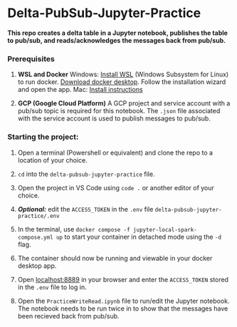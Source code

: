 # Delta-PubSub-Jupyter-Practice
**This repo creates a delta table in a Jupyter notebook, publishes the table to pub/sub, and reads/acknowledges the messages back from pub/sub.**

### Prerequisites
1.  **WSL and Docker**
Windows: [Install WSL](https://learn.microsoft.com/en-us/windows/wsl/install) (Windows Subsystem for Linux) to run docker. [Download docker desktop](https://www.docker.com/products/docker-desktop/). Follow the installation wizard and open the app.
Mac: [Install instructions](https://docs.docker.com/desktop/install/mac-install/)

2. **GCP (Google Cloud Platform)**
A GCP project and service account with a pub/sub topic is required for this notebook. The `.json` file associated with the service account is used to publish messages to pub/sub. 

### Starting the project:

1. Open a terminal (Powershell or equivalent) and clone the repo to a location of your choice.

2. `cd` into the `delta-pubsub-jupyter-practice` file. 

3. Open the project in VS Code using  `code .` or another editor of your choice.

4. ***Optional:*** edit the `ACCESS_TOKEN` in the `.env` file `delta-pubsub-jupyter-practice/.env`

5. In the terminal, use `docker compose -f jupyter-local-spark-compose.yml up` to start your container in detached mode using the `-d` flag.

6. The container should now be running and viewable in your docker desktop app.

7. Open [localhost:8889](http://localhost:8889/) in your browser and enter the `ACCESS_TOKEN` stored in the `.env` file to log in. 

8. Open the `PracticeWriteRead.ipynb` file to run/edit the Jupyter notebook. The notebook needs to be run twice in to show that the messages have been recieved back from pub/sub. 


